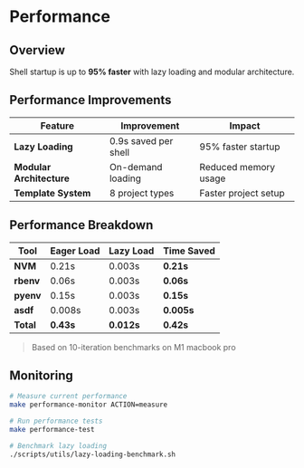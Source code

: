 # Performance

## Overview

Shell startup is up to **95% faster** with lazy loading and modular architecture.

## Performance Improvements

| Feature | Improvement | Impact |
|---------|-------------|--------|
| **Lazy Loading** | 0.9s saved per shell | 95% faster startup |
| **Modular Architecture** | On-demand loading | Reduced memory usage |
| **Template System** | 8 project types | Faster project setup |

## Performance Breakdown

| Tool | Eager Load | Lazy Load | Time Saved |
|------|------------|-----------|------------|
| **NVM** | 0.21s | 0.003s | **0.21s** |
| **rbenv** | 0.06s | 0.003s | **0.06s** |
| **pyenv** | 0.15s | 0.003s | **0.15s** |
| **asdf** | 0.008s | 0.003s | **0.005s** |
| **Total** | **0.43s** | **0.012s** | **0.42s** |

> Based on 10-iteration benchmarks on M1 macbook pro

## Monitoring

```bash
# Measure current performance
make performance-monitor ACTION=measure

# Run performance tests
make performance-test

# Benchmark lazy loading
./scripts/utils/lazy-loading-benchmark.sh
```
